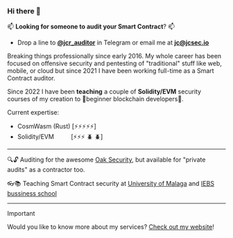 ### Hi there 👋

📫 **Looking for someone to audit your Smart Contract**? 📫
* Drop a line to **[@jcr_auditor](https://t.me/jcr_auditor)** in Telegram or email me at **jc@jcsec.io**  

Breaking things professionally since early 2016. My whole career has been focused on offensive security and pentesting of "traditional" stuff like web, mobile, or cloud but since 2021 I have been working full-time as a Smart Contract auditor.

Since 2022 I have been **teaching** a couple of **Solidity/EVM** security courses of my creation to 🌱beginner blockchain developers🌱.

Current expertise:
- CosmWasm (Rust) [⚡⚡⚡⚡⚡]
- Solidity/EVM &nbsp;&nbsp;&nbsp;&nbsp;&nbsp;&nbsp;&nbsp;&nbsp;&nbsp;[⚡⚡⚡ 🪲 🪲]

---

:mag::unlock: Auditing for the awesome [Oak Security](https://www.oaksecurity.io/), but available for "private audits" as a contractor too. 

:eyeglasses::books: Teaching Smart Contract security at [University of Malaga](https://www.nics.uma.es/Blockchain/) and [IEBS bussiness school](https://www.iebschool.com/programas/master-en-blockchain-y-criptoactivos/)

---

> [!IMPORTANT] 
> Would you like to know more about my services?
> [Check out my website](https://jcsec.io/)!

